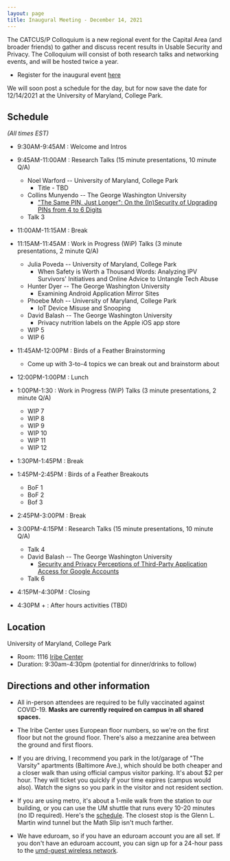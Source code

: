 ```yaml
---
layout: page
title: Inaugural Meeting - December 14, 2021
---
```



The CATCUS/P Colloquium is a new regional event for the Capital Area (and broader friends) to gather and discuss recent results in Usable Security and Privacy. The Colloquium will consist of both research talks and networking events, and will be hosted twice a year.

* Register for the inaugural event [here](https://go.umd.edu/cactus-f21)

We will soon post a schedule for the day, but for now save the date for 12/14/2021 at the University of Maryland, College Park.

## Schedule

*(All times EST)*

* 9:30AM-9:45AM : Welcome and Intros

* 9:45AM-11:00AM : Research Talks  (15 minute presentations, 10 minute Q/A) 
  * Noel Warford -- University of Maryland, College Park
    * Title - TBD
  * Collins Munyendo -- The George Washington University 
    * <a href="javascript:void(0)" onclick="$('.talk-2').toggle('slow')">"The Same PIN, Just Longer": On the (In)Security of Upgrading PINs from 4 to 6 Digits<a>  
    <div class="talk-2" style="display:none">
    <ul><ul>
      <li> Abstract </li>
      <ul><li>With the goal of improving security, companies like Apple have moved from requiring 4-digit PINs to requiring 6-digit PINs in contexts like smartphone unlocking. Users with an existing 4-digit PIN thus must “upgrade” to a 6-digit PIN for the same device or account. In an online user study (n=1,017), we explore the security of such upgrades. Participants used their own smartphone to first select a 4-digit PIN. They were then directed to select a 6-digit PIN with one of five randomly assigned justifications. In an online attack that guesses a small number of common PINs (10–30), we observe only small differences between the security of 4-digit and 6-digit PINs, confirming prior results. However, we are the first to also model targeted attacks for PIN upgrades. We find that attackers who know a user’s previous 4-digit PIN perform significantly better at guessing their 6-digit PIN in only a few guesses using basic heuristics (e.g., appending digits to the 4-digit PIN). Participants who selected a 6-digit PIN when given a “device upgrade” justification selected 6-digit PINs that were the easiest to guess in a targeted attack, with the attacker successfully guessing over 25% of the PINs in just 10 attempts and more than 30% in 30 attempts. There does not appear to be much security benefit to 6-digit PINs over 4- digit PINs against either targeted or untargeted online attacks. These results suggest that forced “upgrades” from 4-digit to 6-digit PINs may be unnecessary and potentially harmful, similar to the disadvantages of password expiration policies.</li></ul>
      <li> Publication Info </li>
      <ul>
          <li><em>In submission</em> with Collins W. Munyendo, Philipp Markert, Alexandra Nisenoff, Miles Grant, Elena Korkes, Blase Ur, Adam J. Aviv</li>
    </ul></ul></ul>
    </div>
  * Talk 3
* 11:00AM-11:15AM : Break

* 11:15AM-11:45AM : Work in Progress (WiP) Talks (3 minute presentations, 2 minute Q/A)
  * Julia Poveda -- University of Maryland, College Park
    * When Safety is Worth a Thousand Words: Analyzing IPV Survivors' Initiatives and Online Advice to Untangle Tech Abuse
  * Hunter Dyer -- The George Washington University
    * Examining Android Application Mirror Sites
  * Phoebe Moh -- University of Maryland, College Park
    * IoT Device Misuse and Snooping
  * David Balash -- The George Washington University
    * Privacy nutrition labels on the Apple iOS app store
  * WIP 5
  * WIP 6
  
* 11:45AM-12:00PM : Birds of a Feather Brainstorming
  * Come up with 3-to-4 topics we can break out and brainstorm about
  
* 12:00PM-1:00PM : Lunch

* 1:00PM-1:30 : Work in Progress (WiP) Talks (3 minute presentations, 2 minute Q/A)
  * WIP 7
  * WIP 8
  * WIP 9
  * WIP 10
  * WIP 11
  * WIP 12
  
* 1:30PM-1:45PM : Break

* 1:45PM-2:45PM : Birds of a Feather Breakouts
  * BoF 1
  * BoF 2
  * Bof 3
  
* 2:45PM-3:00PM : Break

* 3:00PM-4:15PM : Research Talks (15 minute presentations, 10 minute Q/A)
  * Talk 4
  * David Balash -- The George Washington University
    * <a href="javascript:void(0)" onclick="$('.talk-5').toggle('slow')"> Security and Privacy Perceptions of Third-Party Application Access for Google Accounts <a>  
    <div class="talk-5" style="display:none">
    <ul><ul>
      <li> Abstract </li>
      <ul><li>Online services like Google provide a variety of application programming interfaces (APIs).These online APIs enable authenticated third-party services and applications (apps) to access a user's account data for tasks such as single sign-on (SSO), calendar integration, and sending email on behalf of the user, among others. Despite their prevalence, API access could pose significant privacy and security risks, where a third-party could have unexpected privileges to a user's account. To gauge users' perceptions and concerns regarding third-party apps that integrate with online APIs, we performed a multi-part online survey of Google users. First, we asked n=432 participants to recall if and when they allowed third-party access to their Google account: 89% recalled using at least one SSO and 52% remembered at least one third-party app. In the second survey, we re-recruited n=214 participants to ask about specific apps and SSOs they've authorized on their own Google accounts. We collected in-the-wild data about users' actual SSOs and authorized apps: 86% used Google SSO on at least one service, and 67% had at least one third-party app authorized. After examining their apps and SSOs, participants expressed the most concern about access to personal information like email addresses and other publicly shared info. However, participants were less concerned with broader---and perhaps more invasive---access to calendars, emails, or cloud storage (as needed by third-party apps). This discrepancy may be due in part to trust transference to apps that integrate with Google, forming an implied partnership. Our results suggest opportunities for design improvements to the current third-party management tools offered by Google; for example, tracking recent access, automatically revoking access due to app disuse, and providing permission controls.</li></ul>
      <li> Publication Info </li>
      <ul>
          <li>David G. Balash, Xiaoyuan (Owen) Wu, Miles Grant, Irwin Reyes, and Adam J. Aviv. <a href="https://www.usenix.org/conference/usenixsecurity22/presentation/balash">Security and Privacy Perceptions of Third-Party Application Access for Google Accounts</a>. 31st USENIX Security Symposium (USENIX Security 22). Aug 2022. </li>
    </ul></ul></ul>
    </div>
  * Talk 6
  
* 4:15PM-4:30PM : Closing

* 4:30PM + : After hours activities (TBD)

## Location

University of Maryland, College Park
  * Room: 1116 [Iribe Center](https://www.google.com/maps/place/Brendan+Iribe+Center+for+Computer+Science+and+Engineering/@38.9890994,-76.9387086,17z/data=!4m12!1m6!3m5!1s0x89b7c7e9e636ed11:0x9aaf14503032f4a!2sBrendan+Iribe+Center+for+Computer+Science+and+Engineering!8m2!3d38.9890953!4d-76.9365146!3m4!1s0x89b7c7e9e636ed11:0x9aaf14503032f4a!8m2!3d38.9890953!4d-76.9365146)
  * Duration: 9:30am-4:30pm (potential for dinner/drinks to follow)

## Directions and other information
  * All in-person attendees are required to be fully vaccinated against COVID-19. **Masks are currently required on campus in all shared spaces.**

  * The Iribe Center uses European floor numbers, so we're on the first floor but not the ground floor. There's also a mezzanine area between the ground and first floors.

  * If you are driving, I recommend you park in the lot/garage of "The Varsity" apartments (Baltimore Ave.), which should be both cheaper and a closer walk than using official campus visitor parking. It's about $2 per hour. They will ticket you quickly if your time expires (campus would also). Watch the signs so you park in the visitor and not resident section.

  * If you are using metro, it's about a 1-mile walk from the station to our building, or you can use the UM shuttle that runs every 10-20 minutes (no ID required). Here's the [schedule](https://transportation.umd.edu/shuttle-um/104/611). The closest stop is the Glenn L. Martin wind tunnel but the Math Slip isn't much farther.

  * We have eduroam, so if you have an eduroam account you are all set. If you don't have an eduroam account, you can sign up for a 24-hour pass to the [umd-guest wireless network](https://itsupport.umd.edu/itsupport?id=kb_article_view&article=KB0012824&sys_kb_id=f098e4dadb533c104cd4f36f29961949&spa=1).
